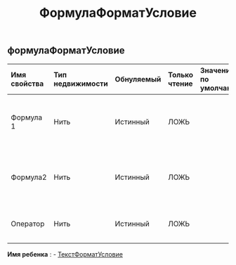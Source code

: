 ﻿---
title: ФормулаФорматУсловие
second_title: Aspose.Cells Cloud Documen
type: docs
url: /ru/specification/model/formulaformatcondition/
description: "Aspose.Cells Спецификация облачной модели: FormulaFormatCondition. Легко обрабатывайте Excel и другие документы электронных таблиц с помощью таких функций, как открытие, создание, редактирование, разделение, слияние, сравнение и преобразование."
kwords: Excel, Office, электронная таблица, Cloud REST API, FormulaFormatCondition
weight: 50
---
## **формулаФорматУсловие**

 

| Имя свойства| Тип недвижимости| Обнуляемый| Только чтение| Значение по умолчанию| Описание|
|:- |:- |:- |:- |:- |:- |
| Формула 1| Нить| Истинный| ЛОЖЬ|| Получает и задает значение или выражение, связанное с условным форматированием.|
| Формула2| Нить| Истинный| ЛОЖЬ|| Получает и задает значение или выражение, связанное с условным форматированием.|
| Оператор| Нить| Истинный| ЛОЖЬ|| Получает и задает тип оператора условного форматирования.|

**Имя ребенка** : 
	-  [ТекстФорматУсловие](textformatcondition) 
